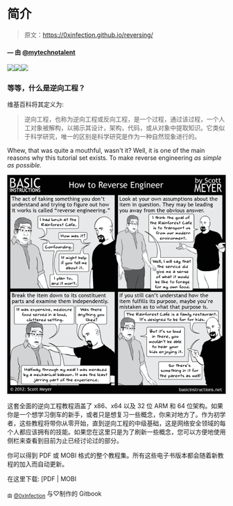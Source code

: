 # 简介

> 原文：<https://0xinfection.github.io/reversing/>

#### — 由 [@mytechnotalent](https://twitter.com/mytechnotalent)

![](https://github.com/mytechnotalent/Reverse-Engineering-Tutorial)![](https://twitter.com/mytechnotalent)![](https://github.com/mytechnotalent/Reverse-Engineering-Tutorial/blob/master/LICENSE)

### 等等，什么是逆向工程？

维基百科将其定义为:

> 逆向工程，也称为逆向工程或反向工程，是一个过程，通过该过程，一个人工对象被解构，以揭示其设计，架构，代码，或从对象中提取知识。它类似于科学研究，唯一的区别是科学研究是作为一种自然现象进行的。

Whew, that was quite a mouthful, wasn't it? Well, it is one of the main reasons why this tutorial set exists. To make reverse engineering *as simple as possible.*

![](img/3c2ca4037a35df5fa52f559a4c1d6ba7.png)

这套全面的逆向工程教程涵盖了 x86、x64 以及 32 位 ARM 和 64 位架构。如果你是一个想学习倒车的新手，或者只是想复习一些概念，你来对地方了。作为初学者，这些教程将带你从零开始，直到逆向工程的中级基础，这是网络安全领域的每个人都应该拥有的技能。如果您在这里只是为了刷新一些概念，您可以方便地使用侧栏来查看到目前为止已经讨论过的部分。

你可以得到 PDF 或 MOBI 格式的整个教程集。所有这些电子书版本都会随着新教程的加入而自动更新。

在这里下载: [PDF | MOBI

<sub>由 [@0xInfection](https://twitter.com/0xInfection)</sub> 与♡制作的 Gitbook